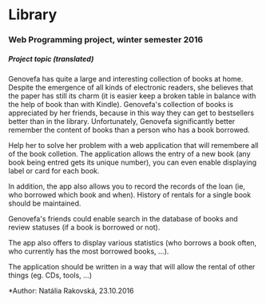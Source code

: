 Library
==========
### Web Programming project, winter semester 2016

##### Project topic (translated)
Genovefa has quite a large and interesting collection of books at home. Despite the emergence of all kinds of electronic readers, she believes that the paper has still its charm (it is easier keep a broken table in balance with the help of book than with Kindle). Genovefa's collection of books is appreciated by her friends, because in this way they can get to bestsellers better than in the library. Unfortunately, Genovefa significantly better remember the content of books than a person who has a book borrowed.

Help her to solve her problem with a web application that will remembere all of the book colletion. The application allows the entry of a new book (any book being entred gets its unique number), you can even enable displaying label or card for each book.

In addition, the app also allows you to record the records of the loan (ie, who borrowed which book and when). History of rentals for a single book should be maintained.

Genovefa's friends could enable search in the database of books and review statuses (if a book is borrowed or not).

The app also offers to display various statistics (who borrows a book often, who currently has the most borrowed books, ...).

The application should be written in a way that will allow the rental of other things (eg. CDs, tools, ...)

*Author:
Natália Rakovská, 23.10.2016
